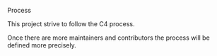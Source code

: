 Process

This project strive to follow the C4 process.

Once there are more maintainers and contributors the process will be defined more precisely.
